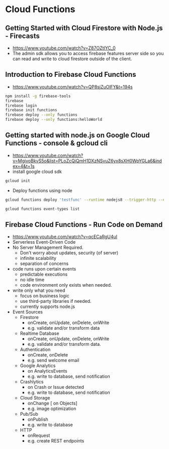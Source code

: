 # Cloud Functions

## Getting Started with Cloud Firestore with Node.js - Firecasts

* <https://www.youtube.com/watch?v=Z87OZtIYC_0>
* The admin sdk allows you to access firebase features server side so you can read and write to cloud firestore outside of the client.

## Introduction to Firebase Cloud Functions

* <https://www.youtube.com/watch?v=QP8sjZuOlFY&t=194s>

```bash
npm install -g firebase-tools
firebase
firebase login
firebase init functions
firebase deploy --only functions
firebase deploy --only functions:helloWorld
```

## Getting started with node.js on Google Cloud Functions - console & gcloud cli

* <https://www.youtube.com/watch?v=MgivoBkvS5o&list=PLoZcQiQmH1DXzNSvuZ6yx8sXH0WpYGLa6&index=4&t=1s>
* install google cloud sdk

```bash
gcloud init
```

* Deploy functions using node

```bash
gcloud functions deploy 'testfunc' --runtime nodejs8 --trigger-http --entry-point=myFunction
```

```bash
gcloud functions event-types list
```

## Firebase Cloud Functions - Run Code on Demand

* <https://www.youtube.com/watch?v=qcECaRgU4uI>
* Serverless Event-Driven Code
* No Server Management Required.
  * Don't worry about updates, security (of server)
  * infinite scalability
  * separation of concerns
* code runs upon certain events
  * predictable executions
  * no idle time
  * code environment only exists when needed.
* write only what you need
  * focus on business logic
  * use third-party libraries if needed.
  * currently supports node.js
* Event Sources
  * Firestore
    * onCreate, onUpdate, onDelete, onWrite
    * e.g. validate and/or transform data
  * Realtime Database
    * onCreate, onUpdate, onDelete, onWrite
    * e.g. validate and/or transform data.
  * Authentication
    * onCreate, onDelete
    * e.g. send welcome email
  * Google Analytics
    * on AnalyticsEvents
    * e.g. write to database, send notification
  * Crashlytics
    * on Crash or Issue detected
    * e.g. write to database, send notification
  * Cloud Storage
    * onChange [ on Objects]
    * e.g. image optimization
  * Pub/Sub
    * onPublish
    * e.g. write to database
  * HTTP
    * onRequest
    * e.g. create REST endpoints
